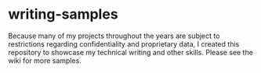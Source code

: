 # writing-samples
Because many of my projects throughout the years are subject to restrictions regarding confidentiality and proprietary data, I created this repository to showcase my technical writing and other skills. 
Please see the wiki for more samples.
